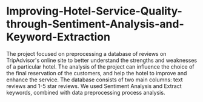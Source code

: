# Improving-Hotel-Service-Quality-through-Sentiment-Analysis-and-Keyword-Extraction

The project focused on preprocessing a database of reviews on TripAdvisor's online site to better understand the strengths and weaknesses of a particular hotel. The analysis of the project can influence the choice of the final reservation of the customers, and help the hotel to improve and enhance the service. The database consists of two main columns: text reviews and 1-5 star reviews. We used Sentiment Analysis and Extract keywords, combined with data preprocessing process analysis.
